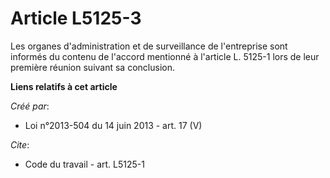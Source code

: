 # Article L5125-3

Les organes d'administration et de surveillance de l'entreprise sont informés du contenu de l'accord mentionné à l'article L.
5125-1 lors de leur première réunion suivant sa conclusion.

**Liens relatifs à cet article**

_Créé par_:

  - Loi n°2013-504 du 14 juin 2013 - art. 17 (V)

_Cite_:

  - Code du travail - art. L5125-1
